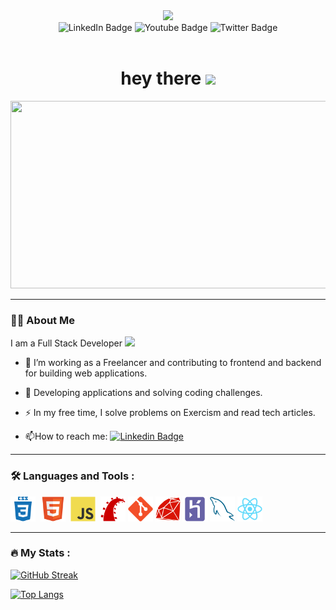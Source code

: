 <div id="header" align="center">
  <img src="https://media.giphy.com/media/M9gbBd9nbDrOTu1Mqx/giphy.gif" width="100"/>

  <div id="badges">
    <img src="https://img.shields.io/badge/LinkedIn-blue?style=for-the-badge&logo=linkedin&logoColor=white" alt="LinkedIn Badge"/>
    <img src="https://img.shields.io/badge/YouTube-red?style=for-the-badge&logo=youtube&logoColor=white" alt="Youtube Badge"/>
    <img src="https://img.shields.io/badge/Twitter-blue?style=for-the-badge&logo=twitter&logoColor=white" alt="Twitter Badge"/>
  </div>
  <img src="https://komarev.com/ghpvc/?username=MohamammadMustafaHakimi&style=flat-square&color=blue" alt=""/>
  <h1>
  hey there
  <img src="https://media.giphy.com/media/hvRJCLFzcasrR4ia7z/giphy.gif" width="30px"/>
</h1>
</div>

<div align="center">
  <img src="https://media.giphy.com/media/dWesBcTLavkZuG35MI/giphy.gif" width="600" height="300"/>
</div>

---

### :man_technologist: About Me 
I am a Full Stack Developer <img src="https://media.giphy.com/media/WUlplcMpOCEmTGBtBW/giphy.gif" width="30"> 

- :telescope: I’m working as a Freelancer and contributing to frontend and backend for building web applications.

- :seedling: Developing applications and solving coding challenges.

- :zap: In my free time, I solve problems on Exercism and read tech articles.

- :mailbox:How to reach me: [![Linkedin Badge](https://img.shields.io/badge/-blue?style=flat&logo=Linkedin&logoColor=white)](https://github.com/MohamammadMustafaHakimi/MohamammadMustafaHakimi)

---

### :hammer_and_wrench: Languages and Tools :

<div>
  <img src="https://github.com/devicons/devicon/blob/master/icons/css3/css3-plain-wordmark.svg"  title="CSS3" alt="CSS" width="40" height="40"/>&nbsp;
  <img src="https://github.com/devicons/devicon/blob/master/icons/html5/html5-original.svg" title="HTML5" alt="HTML" width="40" height="40"/>&nbsp;
  <img src="https://github.com/devicons/devicon/blob/master/icons/javascript/javascript-original.svg" title="JavaScript" alt="JavaScript" width="40" height="40"/>&nbsp;
  <img src="https://github.com/devicons/devicon/blob/master/icons/rails/rails-plain.svg" title="Rails" **alt="Rails" width="40" height="40"/>
  <img src="https://github.com/devicons/devicon/blob/master/icons/git/git-plain.svg" title="Git" **alt="Git" width="40" height="40"/>
  <img src="https://github.com/devicons/devicon/blob/master/icons/ruby/ruby-plain.svg?short_path=508edc3" title="Git" **alt="Git" width="40" height="40"/>
  <img src="https://github.com/devicons/devicon/blob/master/icons/heroku/heroku-plain.svg" title="Git" **alt="Git" width="40" height="40"/>
  <img src="https://github.com/devicons/devicon/blob/master/icons/mysql/mysql-plain.svg" title="Git" **alt="Git" width="40" height="40"/>
  <img src="https://github.com/devicons/devicon/blob/master/icons/react/react-original.svg" title="Git" **alt="Git" width="40" height="40"/>
  
  
</div>

---

### :fire: My Stats :

[![GitHub Streak](http://github-readme-streak-stats.herokuapp.com?user=MohamammadMustafaHakimi&theme=dark&background=000000)](https://git.io/streak-stats)

[![Top Langs](https://github-readme-stats.vercel.app/api/top-langs/?username=MohamammadMustafaHakimi&layout=compact&theme=vision-friendly-dark)](https://github.com/anuraghazra/github-readme-stats)

